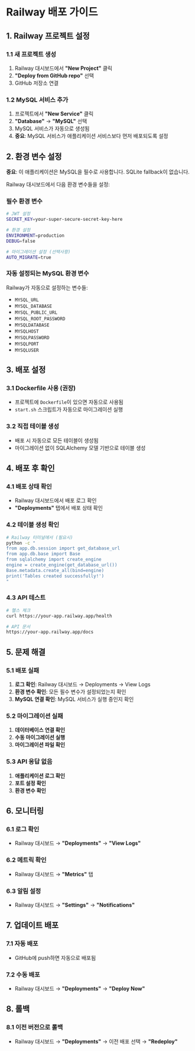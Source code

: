 # Railway 배포 가이드

## 1. Railway 프로젝트 설정

### 1.1 새 프로젝트 생성
1. Railway 대시보드에서 **"New Project"** 클릭
2. **"Deploy from GitHub repo"** 선택
3. GitHub 저장소 연결

### 1.2 MySQL 서비스 추가
1. 프로젝트에서 **"New Service"** 클릭
2. **"Database"** → **"MySQL"** 선택
3. MySQL 서비스가 자동으로 생성됨
4. **중요**: MySQL 서비스가 애플리케이션 서비스보다 먼저 배포되도록 설정

## 2. 환경 변수 설정

**중요**: 이 애플리케이션은 MySQL을 필수로 사용합니다. SQLite fallback이 없습니다.

Railway 대시보드에서 다음 환경 변수들을 설정:

### 필수 환경 변수
```bash
# JWT 설정
SECRET_KEY=your-super-secure-secret-key-here

# 환경 설정
ENVIRONMENT=production
DEBUG=false

# 마이그레이션 설정 (선택사항)
AUTO_MIGRATE=true
```

### 자동 설정되는 MySQL 환경 변수
Railway가 자동으로 설정하는 변수들:
- `MYSQL_URL`
- `MYSQL_DATABASE`
- `MYSQL_PUBLIC_URL`
- `MYSQL_ROOT_PASSWORD`
- `MYSQLDATABASE`
- `MYSQLHOST`
- `MYSQLPASSWORD`
- `MYSQLPORT`
- `MYSQLUSER`

## 3. 배포 설정

### 3.1 Dockerfile 사용 (권장)
- 프로젝트에 `Dockerfile`이 있으면 자동으로 사용됨
- `start.sh` 스크립트가 자동으로 마이그레이션 실행

### 3.2 직접 테이블 생성
- 배포 시 자동으로 모든 테이블이 생성됨
- 마이그레이션 없이 SQLAlchemy 모델 기반으로 테이블 생성

## 4. 배포 후 확인

### 4.1 배포 상태 확인
- Railway 대시보드에서 배포 로그 확인
- **"Deployments"** 탭에서 배포 상태 확인

### 4.2 테이블 생성 확인
```bash
# Railway 터미널에서 (필요시)
python -c "
from app.db.session import get_database_url
from app.db.base import Base
from sqlalchemy import create_engine
engine = create_engine(get_database_url())
Base.metadata.create_all(bind=engine)
print('Tables created successfully!')
"
```

### 4.3 API 테스트
```bash
# 헬스 체크
curl https://your-app.railway.app/health

# API 문서
https://your-app.railway.app/docs
```

## 5. 문제 해결

### 5.1 배포 실패
1. **로그 확인**: Railway 대시보드 → Deployments → View Logs
2. **환경 변수 확인**: 모든 필수 변수가 설정되었는지 확인
3. **MySQL 연결 확인**: MySQL 서비스가 실행 중인지 확인

### 5.2 마이그레이션 실패
1. **데이터베이스 연결 확인**
2. **수동 마이그레이션 실행**
3. **마이그레이션 파일 확인**

### 5.3 API 응답 없음
1. **애플리케이션 로그 확인**
2. **포트 설정 확인**
3. **환경 변수 확인**

## 6. 모니터링

### 6.1 로그 확인
- Railway 대시보드 → **"Deployments"** → **"View Logs"**

### 6.2 메트릭 확인
- Railway 대시보드 → **"Metrics"** 탭

### 6.3 알림 설정
- Railway 대시보드 → **"Settings"** → **"Notifications"**

## 7. 업데이트 배포

### 7.1 자동 배포
- GitHub에 push하면 자동으로 배포됨

### 7.2 수동 배포
- Railway 대시보드 → **"Deployments"** → **"Deploy Now"**

## 8. 롤백

### 8.1 이전 버전으로 롤백
- Railway 대시보드 → **"Deployments"** → 이전 배포 선택 → **"Redeploy"** 